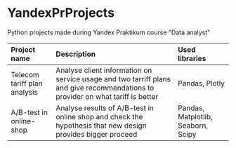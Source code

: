 # YandexPrProjects
Python projects made during Yandex Praktikum course "Data analyst"

| **Project name** | **Description** | **Used libraries** |
|:--|:--|:--|
|Telecom tariff plan analysis|Analyse client information on service usage and two tarriff plans and give recommendations to provider on what tariff is better| Pandas, Plotly |
|A/B-test in online-shop|Analyse results of A/B-test in online shop and check the hypothesis that new design provides bigger proceed|Pandas, Matplotlib, Seaborn, Scipy
